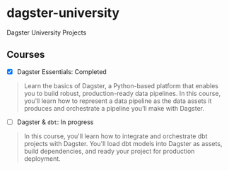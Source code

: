 # dagster-university
Dagster University Projects

## Courses

- [x] Dagster Essentials: Completed

> Learn the basics of Dagster, a Python-based platform that enables you to build robust, production-ready data pipelines. In this course, you’ll learn how to represent a data pipeline as the data assets it produces and orchestrate a pipeline you’ll make with Dagster.

- [ ] Dagster & `dbt`: In progress

> In this course, you'll learn how to integrate and orchestrate dbt projects with Dagster. You'll load dbt models into Dagster as assets, build dependencies, and ready your project for production deployment.
